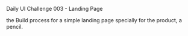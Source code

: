 Daily UI Challenge 003 - Landing Page

the Build process for a simple landing page specially for the product, a pencil. 
